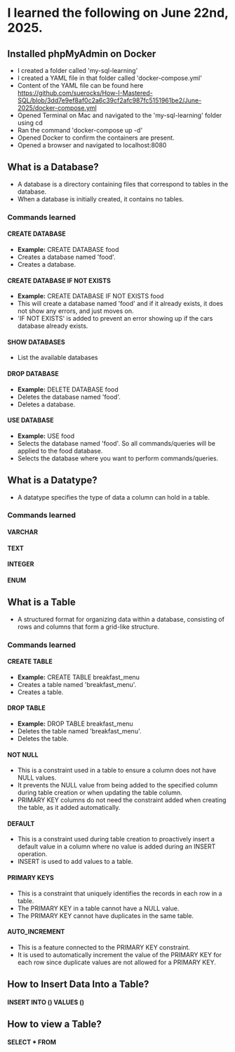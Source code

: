 # I learned the following on June 22nd, 2025.

## Installed phpMyAdmin on Docker

- I created a folder called 'my-sql-learning'
- I created a YAML file in that folder called 'docker-compose.yml'
- Content of the YAML file can be found here <br> https://github.com/suerocks/How-I-Mastered-SQL/blob/3dd7e9ef8af0c2a6c39cf2afc987fc5151961be2/June-2025/docker-compose.yml
- Opened Terminal on Mac and navigated to the 'my-sql-learning' folder using cd
- Ran the command 'docker-compose up -d'
- Opened Docker to confirm the containers are present.
- Opened a browser and navigated to localhost:8080


## What is a Database?
- A database is a directory containing files that correspond to tables in the database.
- When a database is initially created, it contains no tables.

### Commands learned

#### CREATE DATABASE
- **Example:** CREATE DATABASE food
- Creates a database named 'food'.
- Creates a database.

#### CREATE DATABASE IF NOT EXISTS
- **Example:** CREATE DATABASE IF NOT EXISTS food
- This will create a database named 'food' and if it already exists, it does not show any errors, and just moves on.
- 'IF NOT EXISTS' is added to prevent an error showing up if the cars database already exists.

#### SHOW DATABASES
- List the available databases

#### DROP DATABASE
- **Example:** DELETE DATABASE food
- Deletes the database named 'food'.
- Deletes a database.

#### USE DATABASE
- **Example:** USE food
- Selects the database named 'food'. So all commands/queries will be applied to the food database.
- Selects the database where you want to perform commands/queries.

## What is a Datatype?
- A datatype specifies the type of data a column can hold in a table.

### Commands learned

#### VARCHAR
#### TEXT
#### INTEGER
#### ENUM

## What is a Table
- A structured format for organizing data within a database, consisting of rows and columns that form a grid-like structure.

### Commands learned

#### CREATE TABLE
- **Example:** CREATE TABLE breakfast_menu
- Creates a table named 'breakfast_menu'.
- Creates a table.

#### DROP TABLE
- **Example:** DROP TABLE breakfast_menu
- Deletes the table named 'breakfast_menu'.
- Deletes the table.

#### NOT NULL
- This is a constraint used in a table to ensure a column does not have NULL values.
- It prevents the NULL value from being added to the specified column during table creation or when updating the table column.
- PRIMARY KEY columns do not need the constraint added when creating the table, as it added automatically. 

#### DEFAULT
- This is a constraint used during table creation to proactively insert a default value in a column where no value is added during an INSERT operation.
- INSERT is used to add values to a table.

#### PRIMARY KEYS
- This is a constraint that uniquely identifies the records in each row in a table.
- The PRIMARY KEY in a table cannot have a NULL value.
- The PRIMARY KEY cannot have duplicates in the same table.
 
#### AUTO_INCREMENT
- This is a feature connected to the PRIMARY KEY constraint.
- It is used to automatically increment the value of the PRIMARY KEY for each row since duplicate values are not allowed for a PRIMARY KEY.

## How to Insert Data Into a Table?

#### INSERT INTO () VALUES ()

## How to view a Table?

#### SELECT * FROM
